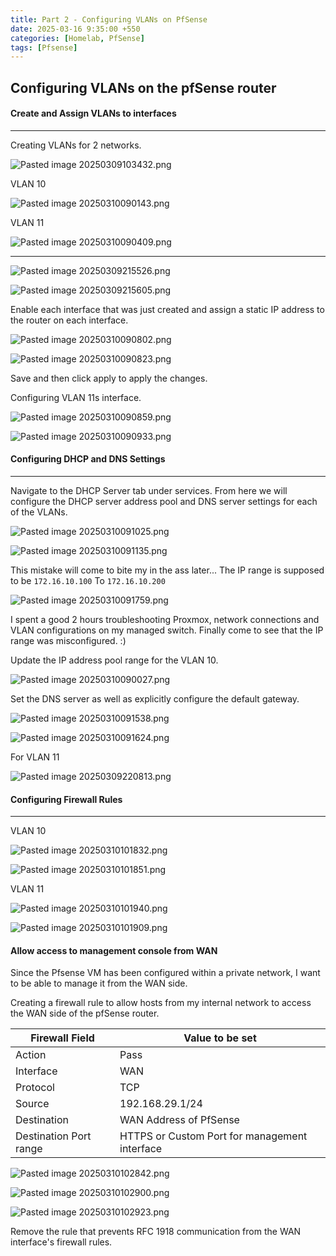 ```yaml
---
title: Part 2 - Configuring VLANs on PfSense
date: 2025-03-16 9:35:00 +550
categories: [Homelab, PfSense]
tags: [Pfsense]
---
```



## Configuring VLANs on the pfSense router

#### Create and Assign VLANs to interfaces
---

Creating VLANs for 2 networks.

![Pasted image 20250309103432.png](/assets/img/Pasted%20image%2020250309103432.png)

VLAN 10

![Pasted image 20250310090143.png](/assets/img/Pasted%20image%2020250310090143.png)

VLAN 11

![Pasted image 20250310090409.png](/assets/img/Pasted%20image%2020250310090409.png)

---


![Pasted image 20250309215526.png](/assets/img/Pasted%20image%2020250309215526.png)

![Pasted image 20250309215605.png](/assets/img/Pasted%20image%2020250309215605.png)

Enable each interface that was just created and assign a static IP address to the router on each interface.


![Pasted image 20250310090802.png](/assets/img/Pasted%20image%2020250310090802.png)

![Pasted image 20250310090823.png](/assets/img/Pasted%20image%2020250310090823.png)

Save and then click apply to apply the changes.

Configuring VLAN 11s interface. 

![Pasted image 20250310090859.png](/assets/img/Pasted%20image%2020250310090859.png)

![Pasted image 20250310090933.png](/assets/img/Pasted%20image%2020250310090933.png)


#### Configuring DHCP and DNS Settings
---

Navigate to the DHCP Server tab under services. From here we will configure the DHCP server address pool and DNS server settings for each of the VLANs.

![Pasted image 20250310091025.png](/assets/img/Pasted%20image%2020250310091025.png)


![Pasted image 20250310091135.png](/assets/img/Pasted%20image%2020250310091135.png)

This mistake will come to bite my in the ass later...
The IP range is supposed to be `172.16.10.100` To `172.16.10.200`

![Pasted image 20250310091759.png](/assets/img/Pasted%20image%2020250310091759.png)

I spent a good 2 hours troubleshooting Proxmox, network connections and VLAN configurations on my managed switch. Finally come to see that 
the IP range was misconfigured. :)

Update the IP address pool range for the VLAN 10.

![Pasted image 20250310090027.png](/assets/img/Pasted%20image%2020250310090027.png)

Set the DNS server as well as explicitly configure the default gateway.

![Pasted image 20250310091538.png](/assets/img/Pasted%20image%2020250310091538.png)

![Pasted image 20250310091624.png](/assets/img/Pasted%20image%2020250310091624.png)

For VLAN 11

![Pasted image 20250309220813.png](/assets/img/Pasted%20image%2020250309220813.png)

#### Configuring Firewall Rules
---


VLAN 10

![Pasted image 20250310101832.png](/assets/img/Pasted%20image%2020250310101832.png)

![Pasted image 20250310101851.png](/assets/img/Pasted%20image%2020250310101851.png)


VLAN 11

![Pasted image 20250310101940.png](/assets/img/Pasted%20image%2020250310101940.png)



![Pasted image 20250310101909.png](/assets/img/Pasted%20image%2020250310101909.png)

#### Allow access to management console from WAN

Since the Pfsense VM has been configured within a private network, I want to be able to manage it from the WAN side.

Creating a firewall rule to allow hosts from my internal network to access the WAN side of the pfSense router.

| Firewall Field         | Value to be set                               |
| ---------------------- | --------------------------------------------- |
| Action                 | Pass                                          |
| Interface              | WAN                                           |
| Protocol               | TCP                                           |
| Source                 | 192.168.29.1/24                               |
| Destination            | WAN Address of PfSense                        |
| Destination Port range | HTTPS or Custom Port for management interface |


![Pasted image 20250310102842.png](/assets/img/Pasted%20image%2020250310102842.png)


![Pasted image 20250310102900.png](/assets/img/Pasted%20image%2020250310102900.png)

![Pasted image 20250310102923.png](/assets/img/Pasted%20image%2020250310102923.png)

Remove the rule that prevents RFC 1918 communication from the WAN interface's firewall rules.



